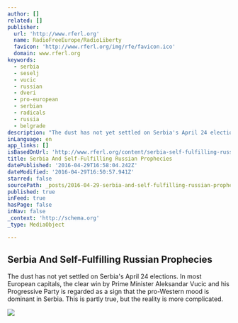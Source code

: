 ```yaml
---
author: []
related: []
publisher:
  url: 'http://www.rferl.org'
  name: RadioFreeEurope/RadioLiberty
  favicon: 'http://www.rferl.org/img/rfe/favicon.ico'
  domain: www.rferl.org
keywords:
  - serbia
  - seselj
  - vucic
  - russian
  - dveri
  - pro-european
  - serbian
  - radicals
  - russia
  - belgrade
description: "The dust has not yet settled on Serbia's April 24 elections. In most European capitals, the clear win by Prime Minister Aleksandar Vucic and his Progressive Party is regarded as a sign that the pro-Western mood is dominant in Serbia. This is partly true, but the reality is more complicated."
inLanguage: en
app_links: []
isBasedOnUrl: 'http://www.rferl.org/content/serbia-self-fulfilling-russia-prophecies/27707245.html'
title: Serbia And Self-Fulfilling Russian Prophecies
datePublished: '2016-04-29T16:58:04.242Z'
dateModified: '2016-04-29T16:50:57.941Z'
starred: false
sourcePath: _posts/2016-04-29-serbia-and-self-fulfilling-russian-prophecies.md
published: true
inFeed: true
hasPage: false
inNav: false
_context: 'http://schema.org'
_type: MediaObject

---
```

<article style=""><h1>Serbia And Self-Fulfilling Russian Prophecies</h1><p>The dust has not yet settled on Serbia's April 24 elections. In most European capitals, the clear win by Prime Minister Aleksandar Vucic and his Progressive Party is regarded as a sign that the pro-Western mood is dominant in Serbia. This is partly true, but the reality is more complicated.</p><img src="http://gdb.rferl.org/929A4904-37D3-4CE8-BE4B-7D2DB72366FF_cx0_cy6_cw0_mw1024_mh1024_s.jpg" /></article>